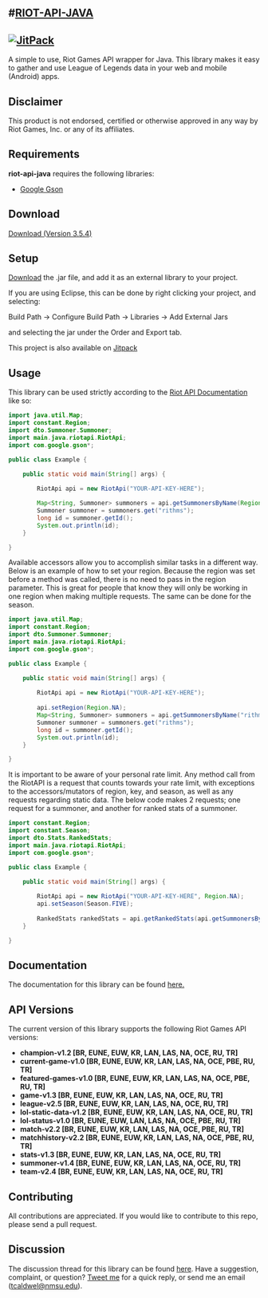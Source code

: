 #[RIOT-API-JAVA](http://rithms.im/riot-api-java/)
----------
[![JitPack](https://img.shields.io/github/tag/rithms/riot-api-java.svg?label=maven)](https://jitpack.io/#rithms/riot-api-java/v3.5.4)
----------

A simple to use, Riot Games API wrapper for Java.
This library makes it easy to gather and use League of Legends data in your web and mobile (Android) apps.

## Disclaimer
This product is not endorsed, certified or otherwise approved in any way by Riot Games, Inc. or any of its affiliates.

## Requirements

**riot-api-java** requires the following libraries:
- [Google Gson](https://code.google.com/p/google-gson/)

## Download
[Download (Version 3.5.4)](https://www.dropbox.com/s/te7kxqqrhzsp60e/riot-api-java.jar?dl=0) 

## Setup

[Download](https://www.dropbox.com/s/te7kxqqrhzsp60e/riot-api-java.jar?dl=0) the .jar file, and add it as an external library to your project.

If you are using Eclipse, this can be done by right clicking your project, and selecting:

Build Path -> Configure Build Path -> Libraries -> Add External Jars

and selecting the jar under the Order and Export tab.


This project is also available on [Jitpack](https://jitpack.io/#rithms/riot-api-java/v3.5.4)

## Usage

This library can be used strictly according to the [Riot API Documentation](https://developer.riotgames.com/api/methods) like so:

```java
import java.util.Map;
import constant.Region;
import dto.Summoner.Summoner;
import main.java.riotapi.RiotApi;
import com.google.gson*;

public class Example {

	public static void main(String[] args) {
		
		RiotApi api = new RiotApi("YOUR-API-KEY-HERE");

		Map<String, Summoner> summoners = api.getSummonersByName(Region.NA, "rithms, tryndamere");
		Summoner summoner = summoners.get("rithms");
		long id = summoner.getId();
		System.out.println(id);
	}

}

```


Available accessors allow you to accomplish similar tasks in a different way.
Below is an example of how to set your region. Because the region was set before a method was called, there is no need to pass in the region parameter. This is great for people that know they will only be working in one region when making multiple requests. The same can be done for the season.


```java
import java.util.Map;
import constant.Region;
import dto.Summoner.Summoner;
import main.java.riotapi.RiotApi;
import com.google.gson*;

public class Example {

	public static void main(String[] args) {
		
		RiotApi api = new RiotApi("YOUR-API-KEY-HERE");
		
		api.setRegion(Region.NA);
		Map<String, Summoner> summoners = api.getSummonersByName("rithms, tryndamere");
		Summoner summoner = summoners.get("rithms");
		long id = summoner.getId();
		System.out.println(id);
	}

}

```


It is important to be aware of your personal rate limit. Any method call from the RiotAPI is a request that counts towards your rate limit, with exceptions to the accessors/mutators of region, key, and season, as well as any requests regarding static data. The below code makes 2 requests; one request for a summoner, and another for ranked stats of a summoner.



```java
import constant.Region;
import constant.Season;
import dto.Stats.RankedStats;
import main.java.riotapi.RiotApi;
import com.google.gson*;

public class Example {

	public static void main(String[] args) {
		
		RiotApi api = new RiotApi("YOUR-API-KEY-HERE", Region.NA);
		api.setSeason(Season.FIVE);
		
		RankedStats rankedStats = api.getRankedStats(api.getSummonersByName("rithms, tryndamere").get("rithms").getId());
	}

}

```

## Documentation
The documentation for this library can be found [here.](http://rithms.im/riot-api-java/doc/)

## API Versions
The current version of this library supports the following Riot Games API versions:
- **champion-v1.2 [BR, EUNE, EUW, KR, LAN, LAS, NA, OCE, RU, TR]**
- **current-game-v1.0 [BR, EUNE, EUW, KR, LAN, LAS, NA, OCE, PBE, RU, TR]**
- **featured-games-v1.0 [BR, EUNE, EUW, KR, LAN, LAS, NA, OCE, PBE, RU, TR]**
- **game-v1.3 [BR, EUNE, EUW, KR, LAN, LAS, NA, OCE, RU, TR]**
- **league-v2.5 [BR, EUNE, EUW, KR, LAN, LAS, NA, OCE, RU, TR]**
- **lol-static-data-v1.2 [BR, EUNE, EUW, KR, LAN, LAS, NA, OCE, RU, TR]**
- **lol-status-v1.0 [BR, EUNE, EUW, LAN, LAS, NA, OCE, PBE, RU, TR]**
- **match-v2.2 [BR, EUNE, EUW, KR, LAN, LAS, NA, OCE, PBE, RU, TR]**
- **matchhistory-v2.2 [BR, EUNE, EUW, KR, LAN, LAS, NA, OCE, PBE, RU, TR]**
- **stats-v1.3 [BR, EUNE, EUW, KR, LAN, LAS, NA, OCE, RU, TR]**
- **summoner-v1.4 [BR, EUNE, EUW, KR, LAN, LAS, NA, OCE, RU, TR]**
- **team-v2.4 [BR, EUNE, EUW, KR, LAN, LAS, NA, OCE, RU, TR]**

## Contributing
All contributions are appreciated.
If you would like to contribute to this repo, please send a pull request.

## Discussion
The discussion thread for this library can be found [here](https://developer.riotgames.com/discussion/riot-games-api/show/VmGxpdN8).
Have a suggestion, complaint, or question? [Tweet me](http://twitter.com/itsRithms) for a quick reply, or send me an email (tcaldwel@nmsu.edu).
